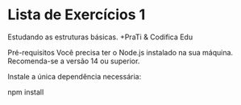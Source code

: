 # Lista de Exercícios 1

Estudando as estruturas básicas. +PraTi & Codifica Edu

Pré-requisitos
Você precisa ter o Node.js instalado na sua máquina. Recomenda-se a versão 14 ou superior.

Instale a única dependência necessária:

npm install
